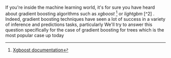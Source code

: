 If you're inside the machine learning world, it's for sure you have  heard about gradient boosting algorithms such as *xgboost* [^1] or *lightgbm* [^2] .  Indeed, gradient boosting techniques have seen a lot of success in a variety of inference and predictions tasks, particularly  We'll try to answer this  question specifically for the case of gradient boosting for trees which  is the most popular case up today

[^1]: [Xgboost documentation](https://xgboost.readthedocs.io/en/latest/) 



